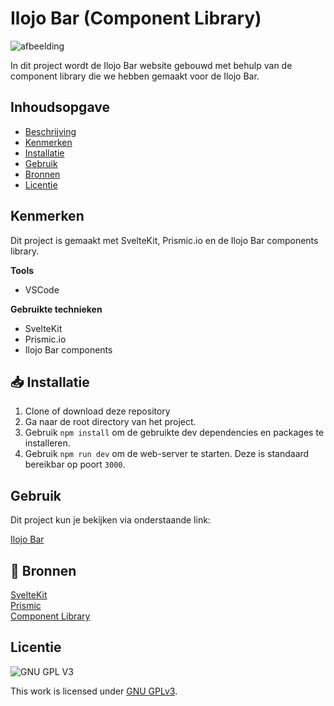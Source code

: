 # Ilojo Bar (Component Library)

![afbeelding](https://user-images.githubusercontent.com/26089533/207358410-f412bb08-82b7-4d04-b999-cc4a00a94d5e.png)

In dit project wordt de Ilojo Bar website gebouwd met behulp van de component library die we hebben gemaakt voor de Ilojo Bar. 

## Inhoudsopgave

  * [Beschrijving](#beschrijving)
  * [Kenmerken](#kenmerken)
  * [Installatie](#installatie)
  * [Gebruik](#gebruik)
  * [Bronnen](#bronnen)
  * [Licentie](#licentie)
  
## Kenmerken

Dit project is gemaakt met SvelteKit, Prismic.io en de Ilojo Bar components library.
 
**Tools**

- VSCode

**Gebruikte technieken**

- SvelteKit
- Prismic.io
- Ilojo Bar components


## 📥 Installatie

1. Clone of download deze repository
2. Ga naar de root directory van het project.
3. Gebruik `npm install` om de gebruikte dev dependencies en packages te installeren.
4. Gebruik `npm run dev` om de web-server te starten. Deze is standaard bereikbar op poort `3000`.


## Gebruik

Dit project kun je bekijken via onderstaande link:

[Ilojo Bar](https://dont-repeat-yourself-component-library-nu.vercel.app/)

## 📖 Bronnen

[SvelteKit](https://kit.svelte.dev/)
<br>
[Prismic](https://prismic.io/)
<br>
[Component Library](https://www.npmjs.com/package/ilojo-bar-components)

## Licentie

![GNU GPL V3](https://www.gnu.org/graphics/gplv3-127x51.png)

This work is licensed under [GNU GPLv3](./LICENSE).
